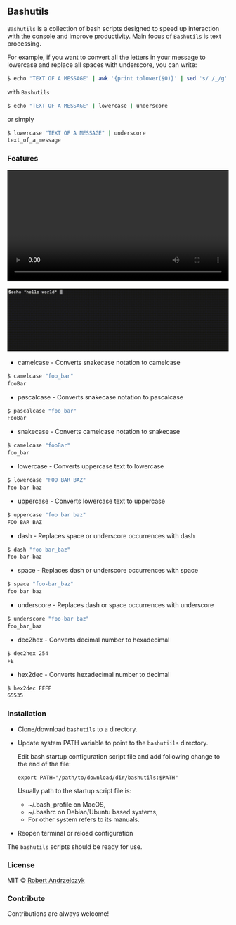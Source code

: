 ## Bashutils
`Bashutils` is a collection of bash scripts designed to speed up interaction with the console and improve productivity. Main focus of `Bashutils` is text processing. 

For example, if you want to convert all the letters in your message to lowercase and replace all spaces with underscore, you can write:
```bash
$ echo "TEXT OF A MESSAGE" | awk '{print tolower($0)}' | sed 's/ /_/g' 
```
with `Bashutils`
```bash
$ echo "TEXT OF A MESSAGE" | lowercase | underscore
```
or simply 
```bash
$ lowercase "TEXT OF A MESSAGE" | underscore
text_of_a_message
```

### Features

<video width="100%" height="auto" controls><source src="sample-usage.mp4" type="video/mp4">
    Your video does not support the video tag.
</video>

![](sample-usage.gif?raw=true "Sample usage")


- camelcase - Converts snakecase notation to camelcase
```bash
$ camelcase "foo_bar"
fooBar
```

- pascalcase - Converts snakecase notation to pascalcase 
```bash
$ pascalcase "foo_bar"
FooBar
```

- snakecase - Converts camelcase notation to snakecase
```bash
$ camelcase "fooBar"
foo_bar
```

- lowercase - Converts uppercase text to lowercase
```bash
$ lowercase "FOO BAR BAZ"
foo bar baz
```

- uppercase - Converts lowercase text to uppercase
```bash
$ uppercase "foo bar baz"
FOO BAR BAZ
```

- dash - Replaces space or underscore occurrences with dash
```bash
$ dash "foo bar_baz"
foo-bar-baz
```

- space - Replaces dash or underscore occurrences with space
```bash
$ space "foo-bar_baz"
foo bar baz
```

- underscore - Replaces dash or space occurrences with underscore
```bash
$ underscore "foo-bar baz"
foo_bar_baz
```

- dec2hex - Converts decimal number to hexadecimal
```bash
$ dec2hex 254
FE
```

- hex2dec  - Converts hexadecimal number to decimal
```bash
$ hex2dec FFFF
65535
```

### Installation
- Clone/download `bashutils` to a directory. 
- Update system PATH variable to point to the `bashutiils` directory.

	Edit bash startup configuration script file and add following change to the end of the file:
	```console
	export PATH="/path/to/download/dir/bashutils:$PATH"
	```
	Usually path to the startup script file is:
	- ~/.bash_profile on MacOS,
	- ~/.bashrc on Debian/Ubuntu based systems,
	- For other system refers to its manuals.

- Reopen terminal or reload configuration

The `bashutils` scripts should be ready for use.

### License
MIT © [Robert Andrzejczyk](https://github.com/rojarand)

### Contribute
Contributions are always welcome!

